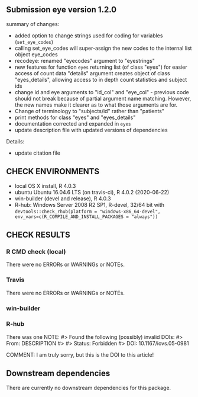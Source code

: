 ## Submission eye version 1.2.0 
summary of changes: 
- added option to change strings used for coding for variables (`set_eye_codes`)
- calling set_eye_codes will super-assign the new codes to the internal 
list object eye_codes
- recodeye: renamed "eyecodes" argument to "eyestrings"
- new features for function `eyes`
returning list (of class "eyes") for easier access of count data
"details" argument creates object of class "eyes_details", allowing access to in depth count statistics and subject ids 
- change id and eye arguments to "id_col" and "eye_col" - previous code should
  not break because of partial argument name matching. However, the new names
  make it clearer as to what those arguments are for.
- Change of terminology to "subjects/id" rather than "patients" 
- print methods for class "eyes" and "eyes_details"
- documentation corrected and expanded in `eyes` 
- update description file with updated versions of dependencies

Details: 
- update citation file

## CHECK ENVIRONMENTS
* local OS X install, R 4.0.3
* ubuntu Ubuntu 16.04.6 LTS (on travis-ci), R 4.0.2 (2020-06-22)
* win-builder (devel and release), R 4.0.3 
* R-hub: Windows Server 2008 R2 SP1, R-devel, 32/64 bit with
`devtools::check_rhub(platform = "windows-x86_64-devel", env_vars=c(R_COMPILE_AND_INSTALL_PACKAGES = "always"))`

## CHECK RESULTS
### R CMD check (local)
There were no ERRORs or WARNINGs or NOTEs. 
### Travis
There were no ERRORs or WARNINGs or NOTEs. 

### win-builder

### R-hub
There was one NOTE: 
#> Found the following (possibly) invalid DOIs: 
#> From: DESCRIPTION
#> 
#>     Status: Forbidden
#>   DOI: 10.1167/iovs.05-0981

COMMENT: I am truly sorry, but this is the DOI to this article! 

## Downstream dependencies
There are currently no downstream dependencies for this package.
